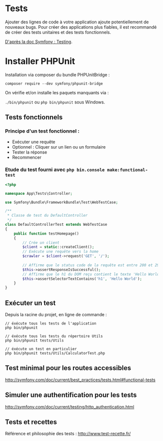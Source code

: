 # Tests

Ajouter des lignes de code à votre application ajoute potentiellement de nouveaux bugs. Pour créer des applications plus fiables, il est recommandé de créer des tests unitaires et des tests fonctionnels.

[D'après la doc Symfony : Testing](https://symfony.com/doc/current/testing.html).

# Installer PHPUnit

Installation via composer du bundle PHPUnitBridge :

```
composer require --dev symfony/phpunit-bridge
```

On vérifie et/on installe les paquets manquants via :

`./bin/phpunit` ou `php bin/phpunit` sous Windows.

## Tests fonctionnels

### Principe d'un test fonctionnel :

- Exécuter une requête
- Optionnel : Cliquer sur un lien ou un formulaire
- Tester la réponse
- Recommencer

### Etude du test fourni avec `php bin.console make:functional-test`

```php
<?php

namespace App\Tests\Controller;

use Symfony\Bundle\FrameworkBundle\Test\WebTestCase;

/**
 * Classe de test du DefaultController
 */
class DefaultControllerTest extends WebTestCase
{
    public function testHomepage()
    {
        // Crée un client
        $client = static::createClient();
        // Exécute une requête vers la home
        $crawler = $client->request('GET', '/');
        
        // Affirme que le status code de la requête est entre 200 et 299
        $this->assertResponseIsSuccessful();
        // Affirme que le h1 du DOM reçu contient le texte 'Hello World'
        $this->assertSelectorTextContains('h1', 'Hello World');
    }
}
```

## Exécuter un test

Depuis la racine du projet, en ligne de commande :

```
// éxécute tous les tests de l'application
php bin/phpunit

// éxécute tous les tests du répertoire Utils
php bin/phpunit tests/Utils

// éxécute un test en particulier
php bin/phpunit tests/Utils/CalculatorTest.php
```

## Test minimal pour les routes accessibles

http://symfony.com/doc/current/best_practices/tests.html#functional-tests

## Simuler une authentification pour les tests

http://symfony.com/doc/current/testing/http_authentication.html

## Tests et recettes

Référence et philosophie des tests : http://www.test-recette.fr/
